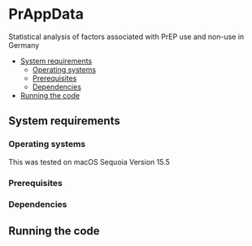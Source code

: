 # PrAppData
Statistical analysis of factors associated with PrEP use and non-use in Germany

- [System requirements](#system-requirements)
  - [Operating systems](#operating-systems)
  - [Prerequisites](#prerequisites)
  - [Dependencies](#dependencies)
- [Running the code](#running-the-code)

## System requirements 

### Operating systems
This was tested on macOS Sequoia Version 15.5

### Prerequisites

### Dependencies

## Running the code 
